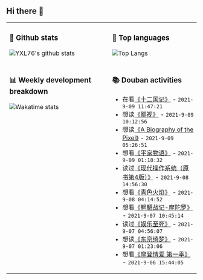 ## Hi there 👋

<table>
<tr>
<td valign="top" width="54%">

### 🔭 Github stats

![YXL76's github stats](https://github-readme-stats.yxl76.vercel.app/api?username=YXL76&count_private=true&show_icons=true&include_all_commits=true&theme=prussian&line_height=28&disable_animations=true)

</td>

<td valign="top" width="46%">

### 🌱 Top languages

![Top Langs](https://github-readme-stats.yxl76.vercel.app/api/top-langs/?username=YXL76&layout=compact&theme=prussian&langs_count=8&hide=HTML,CSS,SCSS)

</td>
</tr>
<tr>
<td valign="top" width="54%">

### 📊 Weekly development breakdown

![Wakatime stats](https://github-readme-stats.yxl76.vercel.app/api/wakatime?username=YXL76&layout=compact&theme=prussian)


</td>
<td valign="top" width="46%">

### 📚 Douban activities

- 在看[《十二国记》](http://movie.douban.com/subject/1394510/) - `2021-9-09 11:47:21`
- 想读[《鄙视》](https://book.douban.com/subject/35482123/) - `2021-9-09 10:12:56`
- 想读[《A Biography of the Pixel》](https://book.douban.com/subject/35561048/) - `2021-9-09 05:26:51`
- 想看[《平家物语》](http://movie.douban.com/subject/35590029/) - `2021-9-09 01:18:32`
- 读过[《现代操作系统（原书第4版）》](https://book.douban.com/subject/27096665/) - `2021-9-08 14:56:30`
- 想看[《青色火焰》](http://movie.douban.com/subject/25879504/) - `2021-9-08 04:14:52`
- 想看[《魍魉战记-摩陀罗》](http://movie.douban.com/subject/3784474/) - `2021-9-07 10:45:14`
- 读过[《娱乐至死》](https://book.douban.com/subject/26319730/) - `2021-9-07 04:56:07`
- 想读[《东京绮梦》](https://book.douban.com/subject/35573603/) - `2021-9-07 01:23:06`
- 想看[《摩登情爱 第一季》](http://movie.douban.com/subject/30385409/) - `2021-9-06 15:44:05`

</td>
</tr>
</table>

<!--
**YXL76/YXL76** is a ✨ _special_ ✨ repository because its `README.md` (this file) appears on your GitHub profile.

Here are some ideas to get you started:

- 🔭 I’m currently working on ...
- 🌱 I’m currently learning ...
- 👯 I’m looking to collaborate on ...
- 🤔 I’m looking for help with ...
- 💬 Ask me about ...
- 📫 How to reach me: ...
- 😄 Pronouns: ...
- ⚡ Fun fact: ...
-->
